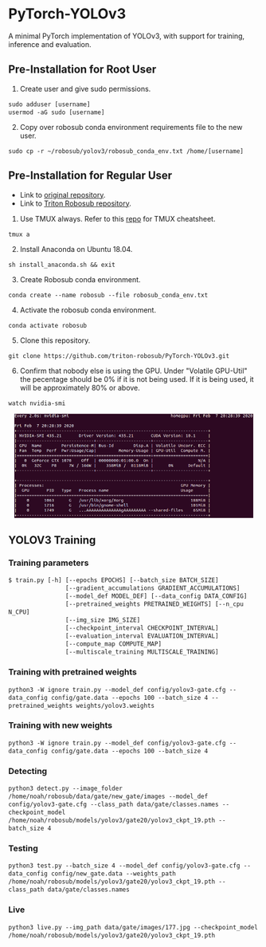 # PyTorch-YOLOv3
A minimal PyTorch implementation of YOLOv3, with support for training, inference and evaluation.

## Pre-Installation for Root User
1. Create user and give sudo permissions.
```
sudo adduser [username]
usermod -aG sudo [username]
```
2. Copy over robosub conda environment requirements file to the new user.
```
sudo cp -r ~/robosub/yolov3/robosub_conda_env.txt /home/[username]
```

## Pre-Installation for Regular User
- Link to [original repository](https://github.com/eriklindernoren/PyTorch-YOLOv3.git).
- Link to [Triton Robosub repository](https://github.com/triton-robosub/PyTorch-YOLOv3).
1. Use TMUX always. Refer to this [repo](https://gist.github.com/MohamedAlaa/2961058) for TMUX cheatsheet.
```
tmux a
```
2. Install Anaconda on Ubuntu 18.04.
```
sh install_anaconda.sh && exit
```
3. Create Robosub conda environment.
```
conda create --name robosub --file robosub_conda_env.txt
```
4. Activate the robosub conda environment.
```
conda activate robosub
```
5. Clone this repository.
```
git clone https://github.com/triton-robosub/PyTorch-YOLOv3.git
```
6. Confirm that nobody else is using the GPU. Under "Volatile GPU-Util" the pecentage should be 0% if it is not being used. If it is being used, it will be approximately 80% or above.
```
watch nvidia-smi
```
<p align="center"><img src="assets/GPU-output.png" width="480"\></p>

## YOLOV3 Training
### Training parameters
```
$ train.py [-h] [--epochs EPOCHS] [--batch_size BATCH_SIZE]
                [--gradient_accumulations GRADIENT_ACCUMULATIONS]
                [--model_def MODEL_DEF] [--data_config DATA_CONFIG]
                [--pretrained_weights PRETRAINED_WEIGHTS] [--n_cpu N_CPU]
                [--img_size IMG_SIZE]
                [--checkpoint_interval CHECKPOINT_INTERVAL]
                [--evaluation_interval EVALUATION_INTERVAL]
                [--compute_map COMPUTE_MAP]
                [--multiscale_training MULTISCALE_TRAINING]
```

### Training with pretrained weights
```
python3 -W ignore train.py --model_def config/yolov3-gate.cfg --data_config config/gate.data --epochs 100 --batch_size 4 --pretrained_weights weights/yolov3.weights
```

### Training with new weights
```
python3 -W ignore train.py --model_def config/yolov3-gate.cfg --data_config config/gate.data --epochs 100 --batch_size 4
```

### Detecting
```
python3 detect.py --image_folder /home/noah/robosub/data/gate/new_gate/images --model_def config/yolov3-gate.cfg --class_path data/gate/classes.names --checkpoint_model /home/noah/robosub/models/yolov3/gate20/yolov3_ckpt_19.pth --batch_size 4
```

### Testing
```
python3 test.py --batch_size 4 --model_def config/yolov3-gate.cfg --data_config config/new_gate.data --weights_path /home/noah/robosub/models/yolov3/gate20/yolov3_ckpt_19.pth --class_path data/gate/classes.names 
```

### Live
```
python3 live.py --img_path data/gate/images/177.jpg --checkpoint_model /home/noah/robosub/models/yolov3/gate20/yolov3_ckpt_19.pth
```